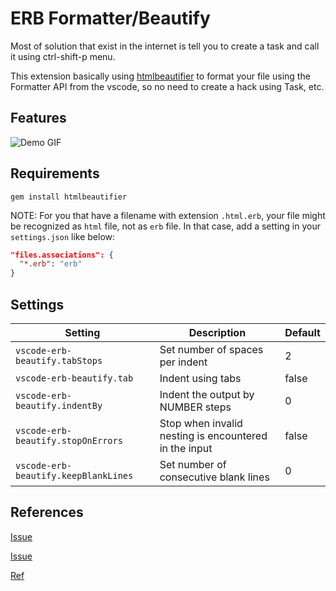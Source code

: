 # ERB Formatter/Beautify

Most of solution that exist in the internet is tell you to create a task and call it using ctrl-shift-p menu.

This extension basically using [htmlbeautifier](https://github.com/threedaymonk/htmlbeautifier) to format your file using the Formatter API from the vscode, so no need to create a hack using Task, etc.

## Features

![Demo GIF](https://drive.google.com/uc?export=view&id=1yzSYa9cau6sppFXSjWz66tJvZLAHDYCF)

## Requirements

```
gem install htmlbeautifier
```

NOTE: For you that have a filename with extension `.html.erb`, your file might be recognized as `html` file, not as `erb` file. In that case, add a setting in your `settings.json` like below:

```json
"files.associations": {
  "*.erb": "erb"
}
```

## Settings

| Setting                              | Description                                           | Default |
| ------------------------------------ | ----------------------------------------------------- | ------- |
| `vscode-erb-beautify.tabStops`       | Set number of spaces per indent                       | 2       |
| `vscode-erb-beautify.tab`            | Indent using tabs                                     | false   |
| `vscode-erb-beautify.indentBy`       | Indent the output by NUMBER steps                     | 0       |
| `vscode-erb-beautify.stopOnErrors`   | Stop when invalid nesting is encountered in the input | false   |
| `vscode-erb-beautify.keepBlankLines` | Set number of consecutive blank lines                 | 0       |

## References

[Issue](https://github.com/threedaymonk/htmlbeautifier/issues/49)

[Issue](https://github.com/rubyide/vscode-ruby/issues/56)

[Ref](https://medium.com/@costa.alexoglou/enable-formatting-with-erb-files-in-vscode-d4b4ff537017)
